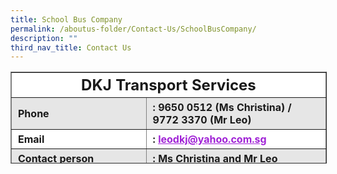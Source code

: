 ```yaml
---
title: School Bus Company
permalink: /aboutus-folder/Contact-Us/SchoolBusCompany/
description: ""
third_nav_title: Contact Us
---
```



<table border="1" width="475" style="box-sizing: inherit; border-collapse: collapse; border-spacing: 0px; max-width: 100%; height: 145px;"><tbody style="box-sizing: inherit;"><tr style="box-sizing: inherit; background: rgb(255, 255, 255);"><td colspan="2" style="box-sizing: inherit; padding: 5px 10px; width: 466.389px; text-align: center;"><span style="box-sizing: inherit; font-size: 18pt;"><strong style="box-sizing: inherit; font-weight: bold;">DKJ Transport Services</strong></span></td></tr><tr style="box-sizing: inherit; background: rgb(230, 230, 230);"><td style="box-sizing: inherit; padding: 5px 10px; width: 194.537px;"><strong style="box-sizing: inherit; font-weight: bold;"><span style="box-sizing: inherit; font-size: 12pt;">Phone</span></strong></td><td style="box-sizing: inherit; padding: 5px 10px; width: 266.389px;"><strong style="box-sizing: inherit; font-weight: bold;"><span style="box-sizing: inherit; font-size: 12pt;">:  9650 0512 (Ms Christina) / 9772 3370 (Mr Leo)&nbsp;</span></strong></td></tr><tr style="box-sizing: inherit; background: rgb(255, 255, 255);"><td style="box-sizing: inherit; padding: 5px 10px; width: 194.537px;"><strong style="box-sizing: inherit; font-weight: bold;"><span style="box-sizing: inherit; font-size: 12pt;">Email</span></strong></td><td style="box-sizing: inherit; padding: 5px 10px; width: 266.389px;"><strong style="box-sizing: inherit; font-weight: bold;"><span style="box-sizing: inherit; font-size: 12pt;">:<span>&nbsp;</span><a href="mailto:leodkj@yahoo.com.sg" style="box-sizing: inherit; background-color: transparent; transition: all 0.25s ease-in-out 0s; text-decoration: underline; color: rgb(160, 34, 214);">leodkj@yahoo.com.sg</a></span></strong></td></tr><tr style="box-sizing: inherit; background: rgb(230, 230, 230);"><td style="box-sizing: inherit; padding: 5px 10px; width: 194.537px;"><strong style="box-sizing: inherit; font-weight: bold;"><span style="box-sizing: inherit; font-size: 12pt;">Contact person</span></strong></td><td style="box-sizing: inherit; padding: 5px 10px; width: 266.389px;"><strong style="box-sizing: inherit; font-weight: bold;"><span style="box-sizing: inherit; font-size: 12pt;">: Ms Christina and Mr Leo</span></strong></td></tr></tbody></table>